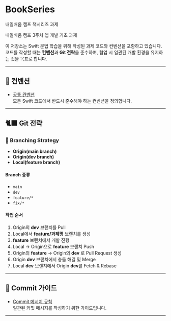 # BookSeries
내일배움 캠프 책시리즈 과제

내일배움 캠프 3주차  앱 개발 기초 과제

이 저장소는 Swift 문법 학습을 위해 작성된 과제 코드와 컨벤션을 포함하고 있습니다.  
코드를 작성할 때는 **컨벤션**과 **Git 전략**을 준수하며, 협업 시 일관된 개발 환경을 유지하는 것을 목표로 합니다.

---

## 📑 컨벤션
- [공통 컨벤션](.github/Convention/Common.md)  
모든 Swift 코드에서 반드시 준수해야 하는 컨벤션을 정의합니다.

---

## 🐈‍⬛ Git 전략

### 🔀 Branching Strategy
- **Origin(main branch)**
- **Origin(dev branch)**
- **Local(feature branch)**

#### Branch 종류
- `main`
- `dev`
- `feature/*`
- `fix/*`

#### 작업 순서
1. Origin의 **dev** 브랜치를 Pull  
2. Local에서 **feature/과제명** 브랜치를 생성  
3. **feature** 브랜치에서 개발 진행  
4. Local → Origin으로 **feature** 브랜치 Push  
5. Origin의 **feature** → Origin의 **dev** 로 Pull Request 생성  
6. Origin **dev** 브랜치에서 충돌 해결 및 Merge  
7. Local **dev** 브랜치에서 Origin **dev**를 Fetch & Rebase  

---

## 💾 Commit 가이드
- [Commit 메시지 규칙](./.github/.gitMessage.md)  
일관된 커밋 메시지를 작성하기 위한 가이드입니다.

---
